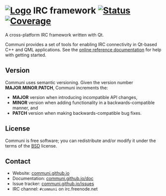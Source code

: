 # [![Logo]][Home] IRC framework [![Status]][CI] [![Coverage]][Codecov]

A cross-platform IRC framework written with Qt.

Communi provides a set of tools for enabling IRC connectivity in Qt-based C++ and QML applications.
See the [online reference documentation](https://communi.github.io/doc) for help with getting started.

## Version

Communi uses semantic versioning. Given the version number **MAJOR**.**MINOR**.**PATCH**, Communi increments the:

- **MAJOR** version when introducing incompatible API changes,
- **MINOR** version when adding functionality in a backwards-compatible manner, and
- **PATCH** version when making backwards-compatible bug fixes.

## License

Communi is free software; you can redistribute and/or modify it under the terms of the [BSD](http://opensource.org/licenses/BSD-3-Clause) license.

## Contact

- Website: [communi.github.io](https://communi.github.io)
- Documentation: [communi.github.io/doc](https://communi.github.io/doc)
- Issue tracker: [communi.github.io/issues](https://communi.github.io/issues)
- IRC channel: `#communi` on irc.freenode.net

[Home]:      https://communi.github.io
[Logo]:      https://raw.githubusercontent.com/communi/libcommuni/master/doc/communi.png
[Status]:    https://github.com/communi/libcommuni/workflows/ci/badge.svg
[CI]:        https://github.com/communi/libcommuni/actions
[Coverage]:  https://codecov.io/gh/communi/libcommuni/branch/master/graph/badge.svg
[Codecov]:   https://codecov.io/gh/communi/libcommuni
